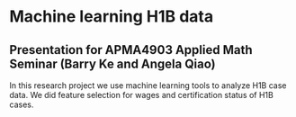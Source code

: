 # Machine learning H1B data
## Presentation for APMA4903 Applied Math Seminar (Barry Ke and Angela Qiao)

In this research project we use machine learning tools to analyze H1B case data. We did feature selection for wages and certification status of H1B cases. 



